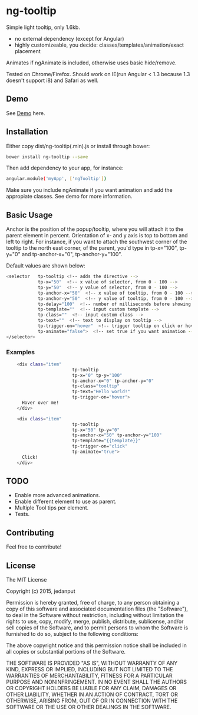 # ng-tooltip

Simple light tooltip, only 1.6kb.
* no external dependency (except for Angular)
* highly customizeable, you decide: classes/templates/animation/exact placement

Animates if ngAnimate is included, otherwise uses basic hide/remove.

Tested on Chrome/Firefox. Should work on IE(run Angular < 1.3 because 1.3 doesn't support i8) and Safari as well.

## Demo
See [Demo](http://jedanput.github.io/ng-tooltip/ "Demo")  here.

## Installation

Either copy dist/ng-tooltip(.min).js or install through bower:

```bash
bower install ng-tooltip --save
```

Then add dependency to your app, for instance:

```bash
angular.module('myApp', ['ngTooltip'])
```
Make sure you include ngAnimate if you want animation and add the appropiate classes. See demo for more information.

## Basic Usage

Anchor is the position of the popup/tooltip, where you will attach it to the
parent element in percent. Orientation of x- and y axis is top to bottom and left to right.
For instance, if you want to attach the southwest corner of the tooltip to the north east corner,
of the parent, you'd type in tp-x="100", tp-y="0" and tp-anchor-x="0", tp-anchor-y="100".

Default values are shown below:

```bash
<selector   tp-tooltip <!-- adds the directive -->
            tp-x="50"  <!-- x value of selector, from 0 - 100 -->
            tp-y="50"  <!-- y value of selector, from 0 - 100 -->
            tp-anchor-x="50"  <!-- x value of tooltip, from 0 - 100 -->
            tp-anchor-y="50"  <!-- y value of tooltip, from 0 - 100 -->
            tp-delay="100"  <!-- number of milliseconds before showing tooltip -->
            tp-template=""  <!-- input custom template -->
            tp-class=""  <!-- input custom class -->
            tp-text=""  <!-- text to display on tooltip -->
            tp-trigger-on="hover"  <!-- trigger tooltip on click or hover -->
            tp-animate="false">  <!-- set true if you want animation -->
</selector>
```

### Examples

```bash
    <div class="item"
                         tp-tooltip
                         tp-x="0" tp-y="100"
                         tp-anchor-x="0" tp-anchor-y="0"
                         tp-class="tooltip"
                         tp-text="Hello world!"
                         tp-trigger-on="hover">
      Hover over me!
    </div>
```

```bash
    <div class="item"
                         tp-tooltip
                         tp-x="50" tp-y="0"
                         tp-anchor-x="50" tp-anchor-y="100"
                         tp-template="{{template}}"
                         tp-trigger-on="click"
                         tp-animate="true">
      Click!
    </div>
```

## TODO

* Enable more advanced animations.
* Enable different element to use as parent.
* Multiple Tool tips per element.
* Tests.

## Contributing
Feel free to contribute!

## License

The MIT License

Copyright (c) 2015, jedanput

Permission is hereby granted, free of charge, to any person
obtaining a copy of this software and associated documentation
files (the "Software"), to deal in the Software without
restriction, including without limitation the rights to use,
copy, modify, merge, publish, distribute, sublicense, and/or sell
copies of the Software, and to permit persons to whom the
Software is furnished to do so, subject to the following
conditions:

The above copyright notice and this permission notice shall be
included in all copies or substantial portions of the Software.

THE SOFTWARE IS PROVIDED "AS IS", WITHOUT WARRANTY OF ANY KIND,
EXPRESS OR IMPLIED, INCLUDING BUT NOT LIMITED TO THE WARRANTIES
OF MERCHANTABILITY, FITNESS FOR A PARTICULAR PURPOSE AND
NONINFRINGEMENT. IN NO EVENT SHALL THE AUTHORS OR COPYRIGHT
HOLDERS BE LIABLE FOR ANY CLAIM, DAMAGES OR OTHER LIABILITY,
WHETHER IN AN ACTION OF CONTRACT, TORT OR OTHERWISE, ARISING
FROM, OUT OF OR IN CONNECTION WITH THE SOFTWARE OR THE USE OR
OTHER DEALINGS IN THE SOFTWARE.